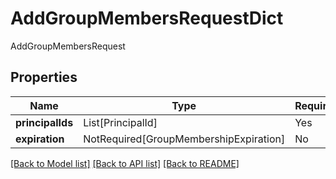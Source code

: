 # AddGroupMembersRequestDict

AddGroupMembersRequest

## Properties
| Name | Type | Required | Description |
| ------------ | ------------- | ------------- | ------------- |
**principalIds** | List[PrincipalId] | Yes |  |
**expiration** | NotRequired[GroupMembershipExpiration] | No |  |


[[Back to Model list]](../../../README.md#models-v2-link) [[Back to API list]](../../README.md#documentation-for-api-endpoints) [[Back to README]](../../README.md)
